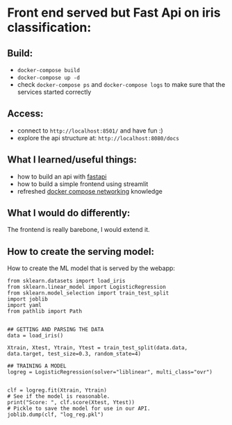 # Front end served but Fast Api on iris classification: 

## Build: 
- `docker-compose build`
- `docker-compose up -d`
- check `docker-compose ps` and `docker-compose logs` to make sure that the services started correctly

## Access: 
- connect to `http://localhost:8501/` and have fun :)
- explore the api structure at: `http://localhost:8080/docs`

## What I learned/useful things:
- how to build an api with [fastapi](https://fastapi.tiangolo.com/)
- how to build a simple frontend using streamlit
- refreshed [docker compose networking](https://docs.docker.com/compose/networking/) knowledge  

## What I would do differently: 
The frontend is really barebone, I would extend it. 

## How to create the serving model: 
How to create the ML model that is served by the webapp: 

```
from sklearn.datasets import load_iris
from sklearn.linear_model import LogisticRegression
from sklearn.model_selection import train_test_split
import joblib
import yaml
from pathlib import Path


## GETTING AND PARSING THE DATA
data = load_iris()

Xtrain, Xtest, Ytrain, Ytest = train_test_split(data.data, data.target, test_size=0.3, random_state=4)

## TRAINING A MODEL
logreg = LogisticRegression(solver="liblinear", multi_class="ovr")


clf = logreg.fit(Xtrain, Ytrain)
# See if the model is reasonable.
print("Score: ", clf.score(Xtest, Ytest))
# Pickle to save the model for use in our API.
joblib.dump(clf, "log_reg.pkl")
```